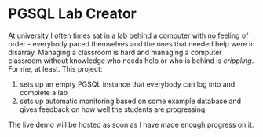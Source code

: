 # PGSQL Lab Creator

At university I often times sat in a lab behind a computer with no feeling of order - everybody paced themselves and the ones that needed help were in disarray. Managing a classroom is hard and managing a computer classroom without knowledge who needs help or who is behind is *crippling*. For me, at least. This project:

1. sets up an empty PGSQL instance that everybody can log into and complete a lab
2. sets up automatic monitoring based on some example database and gives feedback on how well the students are progressing

The live demo will be hosted as soon as I have made enough progress on it.